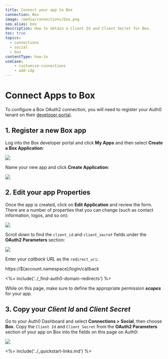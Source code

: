 ```yaml
---
title: Connect your app to Box
connection: Box
image: /media/connections/box.png
seo_alias: box
description: How to obtain a Client Id and Client Secret for Box.
toc: true
topics:
  - connections
  - social
  - box
contentType: how-to
useCase:
    - customize-connections
    - add-idp
---
```


# Connect Apps to Box

To configure a Box OAuth2 connection, you will need to register your Auth0 tenant on their [developer portal](https://developers.box.com/).

## 1. Register a new Box app

Log into the Box developer portal and click **My Apps** and then select **Create a Box Application**:

![](/media/articles/connections/social/box/box-register-1.png)

Name your new app and click **Create Application**:

![](/media/articles/connections/social/box/box-register-2.png)

## 2. Edit your app Properties

Once the app is created, click on **Edit Application** and review the form. There are a number of properties that you can change (such as contact information, logos, and so on):

![](/media/articles/connections/social/box/box-register-3.png)

Scroll down to find the `client_id` and `client_secret` fields under the **OAuth2 Parameters** section:

![](/media/articles/connections/social/box/box-register-4.png)

Enter your <dfn data-key="callback">callback URL</dfn> as the `redirect_uri`:

  https://${account.namespace}/login/callback

  <%= include('../_find-auth0-domain-redirects') %>

While on this page, make sure to define the appropriate permission <dfn data-key="scope">**scopes**</dfn> for your app.

## 3. Copy your *Client Id* and *Client Secret*

Go to your Auth0 Dashboard and select **Connections > Social**, then choose **Box**. Copy the `Client Id` and `Client Secret` from the **OAuth2 Parameters** section of your app on Box into the fields on this page on Auth0:

![](/media/articles/connections/social/box/box-add-connection.png)

<%= include('../_quickstart-links.md') %>

